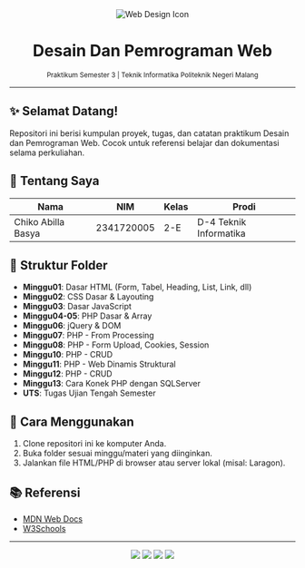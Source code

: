 
<div align="center">
	<img src="https://img.icons8.com/color/96/000000/web-design.png" alt="Web Design Icon"/>
  
# Desain Dan Pemrograman Web
  
<sub> Praktikum Semester 3 | Teknik Informatika Politeknik Negeri Malang </sub>
</div>

---

## ✨ Selamat Datang!
Repositori ini berisi kumpulan proyek, tugas, dan catatan praktikum Desain dan Pemrograman Web. Cocok untuk referensi belajar dan dokumentasi selama perkuliahan.

## 👤 Tentang Saya
| Nama                | NIM         | Kelas | Prodi                  |
|---------------------|-------------|-------|------------------------|
| Chiko Abilla Basya  | 2341720005  | 2-E   | D-4 Teknik Informatika|

## 📁 Struktur Folder
- **Minggu01**: Dasar HTML (Form, Tabel, Heading, List, Link, dll)
- **Minggu02**: CSS Dasar & Layouting
- **Minggu03**: Dasar JavaScript
- **Minggu04-05**: PHP Dasar & Array
- **Minggu06**: jQuery & DOM
- **Minggu07**: PHP - From Processing
- **Minggu08**: PHP - Form Upload, Cookies, Session
- **Minggu10**: PHP - CRUD
- **Minggu11**: PHP - Web Dinamis Struktural
- **Minggu12**: PHP - CRUD
- **Minggu13**: Cara Konek PHP dengan SQLServer
- **UTS**: Tugas Ujian Tengah Semester

## 🚀 Cara Menggunakan
1. Clone repositori ini ke komputer Anda.
2. Buka folder sesuai minggu/materi yang diinginkan.
3. Jalankan file HTML/PHP di browser atau server lokal (misal: Laragon).

## 📚 Referensi
- [MDN Web Docs](https://developer.mozilla.org/id/)
- [W3Schools](https://www.w3schools.com/)

---
<div align="center">
	<img src="https://img.shields.io/badge/HTML5-E34F26?style=for-the-badge&logo=html5&logoColor=white"/>
	<img src="https://img.shields.io/badge/CSS3-1572B6?style=for-the-badge&logo=css3&logoColor=white"/>
	<img src="https://img.shields.io/badge/JavaScript-F7DF1E?style=for-the-badge&logo=javascript&logoColor=black"/>
	<img src="https://img.shields.io/badge/PHP-777BB4?style=for-the-badge&logo=php&logoColor=white"/>
</div>